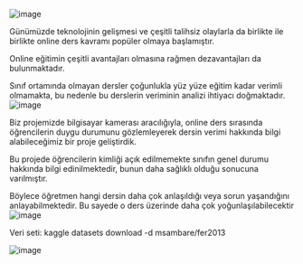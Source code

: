 ![image](https://github.com/iremgulcin/selma-ezgi/assets/132160283/1c2d3239-2af2-4703-bcbe-8628f85a8828)


 Günümüzde teknolojinin gelişmesi ve çeşitli talihsiz olaylarla da birlikte ile birlikte online ders kavramı popüler olmaya başlamıştır. 

Online eğitimin çeşitli avantajları olmasına rağmen dezavantajları da bulunmaktadır.

Sınıf ortamında olmayan dersler çoğunlukla yüz yüze eğitim kadar verimli olmamakta, bu nedenle bu derslerin veriminin analizi ihtiyacı doğmaktadır. 
![image](https://github.com/iremgulcin/selma-ezgi/assets/132160283/c18cf1fd-35d0-4e2a-b8f8-55d12a9a81a4)


Biz projemizde bilgisayar kamerası aracılığıyla, online ders sırasında öğrencilerin duygu durumunu gözlemleyerek dersin verimi hakkında bilgi alabileceğimiz bir proje geliştirdik.

Bu projede öğrencilerin kimliği açık edilmemekte sınıfın genel durumu hakkında bilgi edinilmektedir, bunun daha sağlıklı olduğu sonucuna varılmıştır.

Böylece öğretmen hangi dersin daha çok anlaşıldığı veya sorun yaşandığını anlayabilmektedir. Bu sayede o ders üzerinde daha çok yoğunlaşılabilecektir
![image](https://github.com/iremgulcin/selma-ezgi/assets/132160283/8399903b-5a18-42fa-9ad8-0c197f634c01)


Veri seti: kaggle datasets download -d msambare/fer2013 

![image](https://github.com/iremgulcin/selma-ezgi/assets/132160283/be3840a8-8513-4373-9f17-d2d281098480)






